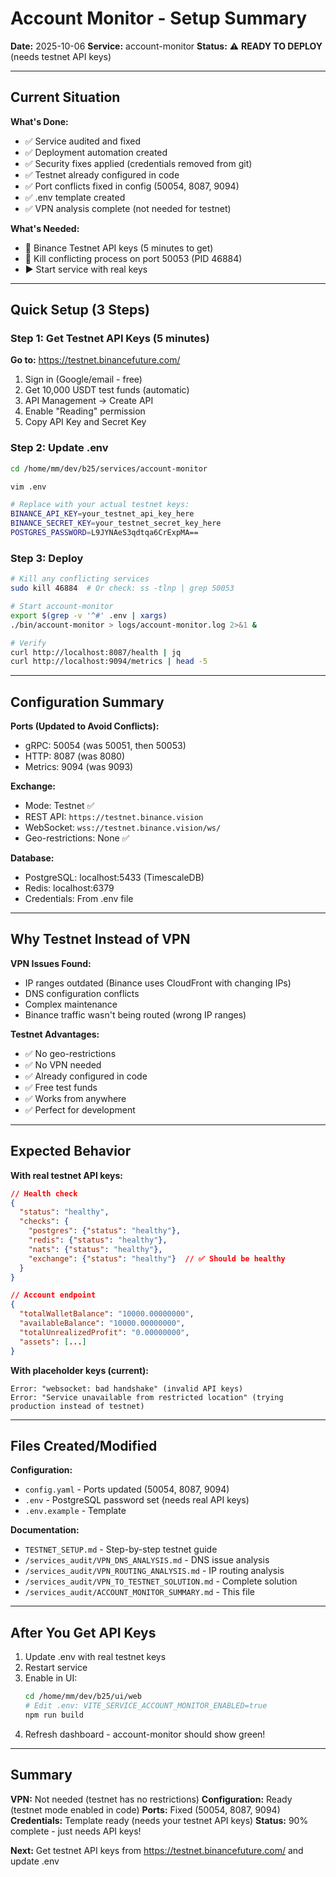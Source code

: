 # Account Monitor - Setup Summary

**Date:** 2025-10-06
**Service:** account-monitor
**Status:** ⚠️ **READY TO DEPLOY** (needs testnet API keys)

---

## Current Situation

**What's Done:**
- ✅ Service audited and fixed
- ✅ Deployment automation created
- ✅ Security fixes applied (credentials removed from git)
- ✅ Testnet already configured in code
- ✅ Port conflicts fixed in config (50054, 8087, 9094)
- ✅ .env template created
- ✅ VPN analysis complete (not needed for testnet)

**What's Needed:**
- 📝 Binance Testnet API keys (5 minutes to get)
- 🔧 Kill conflicting process on port 50053 (PID 46884)
- ▶️ Start service with real keys

---

## Quick Setup (3 Steps)

### Step 1: Get Testnet API Keys (5 minutes)

**Go to:** https://testnet.binancefuture.com/

1. Sign in (Google/email - free)
2. Get 10,000 USDT test funds (automatic)
3. API Management → Create API
4. Enable "Reading" permission
5. Copy API Key and Secret Key

### Step 2: Update .env

```bash
cd /home/mm/dev/b25/services/account-monitor

vim .env

# Replace with your actual testnet keys:
BINANCE_API_KEY=your_testnet_api_key_here
BINANCE_SECRET_KEY=your_testnet_secret_key_here
POSTGRES_PASSWORD=L9JYNAeS3qdtqa6CrExpMA==
```

### Step 3: Deploy

```bash
# Kill any conflicting services
sudo kill 46884  # Or check: ss -tlnp | grep 50053

# Start account-monitor
export $(grep -v '^#' .env | xargs)
./bin/account-monitor > logs/account-monitor.log 2>&1 &

# Verify
curl http://localhost:8087/health | jq
curl http://localhost:9094/metrics | head -5
```

---

## Configuration Summary

**Ports (Updated to Avoid Conflicts):**
- gRPC: 50054 (was 50051, then 50053)
- HTTP: 8087 (was 8080)
- Metrics: 9094 (was 9093)

**Exchange:**
- Mode: Testnet ✅
- REST API: `https://testnet.binance.vision`
- WebSocket: `wss://testnet.binance.vision/ws/`
- Geo-restrictions: None ✅

**Database:**
- PostgreSQL: localhost:5433 (TimescaleDB)
- Redis: localhost:6379
- Credentials: From .env file

---

## Why Testnet Instead of VPN

**VPN Issues Found:**
- IP ranges outdated (Binance uses CloudFront with changing IPs)
- DNS configuration conflicts
- Complex maintenance
- Binance traffic wasn't being routed (wrong IP ranges)

**Testnet Advantages:**
- ✅ No geo-restrictions
- ✅ No VPN needed
- ✅ Already configured in code
- ✅ Free test funds
- ✅ Works from anywhere
- ✅ Perfect for development

---

## Expected Behavior

**With real testnet API keys:**
```json
// Health check
{
  "status": "healthy",
  "checks": {
    "postgres": {"status": "healthy"},
    "redis": {"status": "healthy"},
    "nats": {"status": "healthy"},
    "exchange": {"status": "healthy"}  // ✅ Should be healthy
  }
}

// Account endpoint
{
  "totalWalletBalance": "10000.00000000",
  "availableBalance": "10000.00000000",
  "totalUnrealizedProfit": "0.00000000",
  "assets": [...]
}
```

**With placeholder keys (current):**
```
Error: "websocket: bad handshake" (invalid API keys)
Error: "Service unavailable from restricted location" (trying production instead of testnet)
```

---

## Files Created/Modified

**Configuration:**
- `config.yaml` - Ports updated (50054, 8087, 9094)
- `.env` - PostgreSQL password set (needs real API keys)
- `.env.example` - Template

**Documentation:**
- `TESTNET_SETUP.md` - Step-by-step testnet guide
- `/services_audit/VPN_DNS_ANALYSIS.md` - DNS issue analysis
- `/services_audit/VPN_ROUTING_ANALYSIS.md` - IP routing analysis
- `/services_audit/VPN_TO_TESTNET_SOLUTION.md` - Complete solution
- `/services_audit/ACCOUNT_MONITOR_SUMMARY.md` - This file

---

## After You Get API Keys

1. Update .env with real testnet keys
2. Restart service
3. Enable in UI:
   ```bash
   cd /home/mm/dev/b25/ui/web
   # Edit .env: VITE_SERVICE_ACCOUNT_MONITOR_ENABLED=true
   npm run build
   ```
4. Refresh dashboard - account-monitor should show green!

---

## Summary

**VPN:** Not needed (testnet has no restrictions)
**Configuration:** Ready (testnet mode enabled in code)
**Ports:** Fixed (50054, 8087, 9094)
**Credentials:** Template ready (needs your testnet API keys)
**Status:** 90% complete - just needs API keys!

**Next:** Get testnet API keys from https://testnet.binancefuture.com/ and update .env
